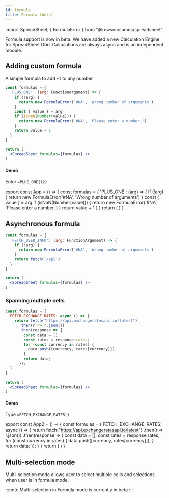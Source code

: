 ```yaml
---
id: formula
title: Formula (beta)
---
```

import SpreadSheet, { FormulaError } from "@rowsncolumns/spreadsheet"

Formula support is now in beta. We have added a new Calculation Engine for SpreadSheet Grid. Calculations are always async and is an independent module.

## Adding custom formula

A simple formula to add `+1` to any number

```jsx
const formulas = {
  'PLUS_ONE': (arg: FunctionArgument) => {
    if (!arg) {
      return new FormulaError('#NA', 'Wrong number of arguments')
    }
    const { value } = arg
    if (isNaN(Number(value))) {
      return new FormulaError('#NA', 'Please enter a number.')
    }
    return value + 1
  }
}

return (
  <SpreadSheet formulas={formulas} />
)
```

#### Demo

Enter `=PLUS_ONE(12)`

export const App = () => {
  const formulas = {
    'PLUS_ONE': (arg) => {
      if (!arg) {
        return new FormulaError('#NA', 'Wrong number of arguments')
      }
      const { value } = arg
      if (isNaN(Number(value))) {
        return new FormulaError('#NA', 'Please enter a number.')
      }
      return value + 1
    }
  }
  return (
  <SpreadSheet formulas={formulas} />
  )
}

<App />

## Asynchronous formula

```jsx
const formulas = {
  'FETCH_USER_INFO': (arg: FunctionArgument) => {
    if (!arg) {
      return new FormulaError('#NA', 'Wrong number of arguments')
    }
    return fetch('/api')
  }
}

return (
  <SpreadSheet formulas={formulas} />
)
```

### Spanning multiple cells

```jsx
const formulas = {
  FETCH_EXCHANGE_RATES: async () => {
    return fetch("https://api.exchangeratesapi.io/latest")
      .then(r => r.json())
      .then(response => {
        const data = [];
        const rates = response.rates;
        for (const currency in rates) {
          data.push([currency, rates[currency]]);
        }
        return data;
      });
  }
}

return (
  <SpreadSheet formulas={formulas} />
)
```

#### Demo

Type `=FETCH_EXCHANGE_RATES()`

export const App2 = () => {
  const formulas = {
    FETCH_EXCHANGE_RATES: async () => {
    return fetch("https://api.exchangeratesapi.io/latest")
      .then(r => r.json())
      .then(response => {
        const data = [];
        const rates = response.rates;
        for (const currency in rates) {
          data.push([currency, rates[currency]]);
        }
        return data;
      });
  }
  }
  return (
  <SpreadSheet formulas={formulas} />
  )
}

<App2 />

## Multi-selection mode

Multi-selection mode allows user to select multiple cells and selections when user is in formula mode.

:::note
Multi-selection in Formula mode is currently in beta
:::